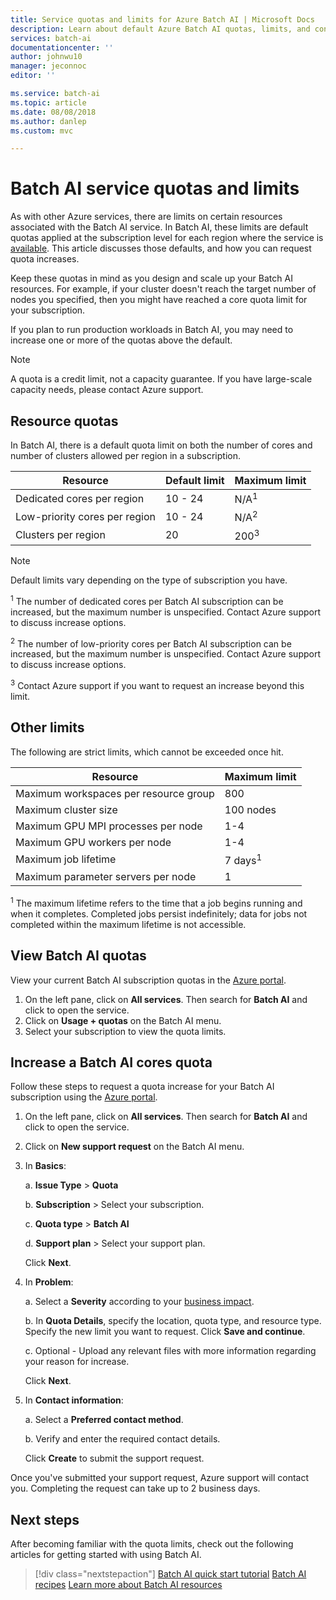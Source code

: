 ```yaml
---
title: Service quotas and limits for Azure Batch AI | Microsoft Docs
description: Learn about default Azure Batch AI quotas, limits, and constraints, and how to request quota increases
services: batch-ai
documentationcenter: ''
author: johnwu10
manager: jeconnoc
editor: ''

ms.service: batch-ai
ms.topic: article
ms.date: 08/08/2018
ms.author: danlep
ms.custom: mvc

---
```

# Batch AI service quotas and limits

As with other Azure services, there are limits on certain resources associated with the Batch AI service. In Batch AI, these limits are default quotas applied at the subscription level for each region where the service is [available](https://azure.microsoft.com/global-infrastructure/services/). This article discusses those defaults, and how you can request quota increases.

Keep these quotas in mind as you design and scale up your Batch AI resources. For example, if your cluster doesn't reach the target number of nodes you specified, then you might have reached a core quota limit for your subscription.

If you plan to run production workloads in Batch AI, you may need to increase one or more of the quotas above the default.

> [!NOTE]
> A quota is a credit limit, not a capacity guarantee. If you have large-scale capacity needs, please contact Azure support.
> 
> 

## Resource quotas

In Batch AI, there is a default quota limit on both the number of cores and number of clusters allowed per region in a subscription.

| **Resource** | **Default limit** | **Maximum limit** |
| --- | --- | --- |
| Dedicated cores per region | 10 - 24 | N/A<sup>1</sup> |
| Low-priority cores per region | 10 - 24 | N/A<sup>2</sup> |
| Clusters per region | 20 | 200<sup>3</sup> |

> [!NOTE]
> Default limits vary depending on the type of subscription you have.

<sup>1</sup> The number of dedicated cores per Batch AI subscription can be increased, but the maximum number is unspecified. Contact Azure support to discuss increase options.

<sup>2</sup> The number of low-priority cores per Batch AI subscription can be increased, but the maximum number is unspecified. Contact Azure support to discuss increase options.

<sup>3</sup> Contact Azure support if you want to request an increase beyond this limit.

## Other limits

The following are strict limits, which cannot be exceeded once hit.

| **Resource** | **Maximum limit** |
| --- | --- |
| Maximum workspaces per resource group | 800 |
| Maximum cluster size | 100 nodes |
| Maximum GPU MPI processes per node | 1-4 |
| Maximum GPU workers per node | 1-4 |
| Maximum job lifetime | 7 days<sup>1</sup> |
| Maximum parameter servers per node | 1 |

<sup>1</sup> The maximum lifetime refers to the time that a job begins running and when it completes. Completed jobs persist indefinitely; data for jobs not completed within the maximum lifetime is not accessible.

## View Batch AI quotas

View your current Batch AI subscription quotas in the [Azure portal][portal].

1. On the left pane, click on **All services**. Then search for **Batch AI** and click to open the service.
2. Click on **Usage + quotas** on the Batch AI menu.
3. Select your subscription to view the quota limits.

## Increase a Batch AI cores quota

Follow these steps to request a quota increase for your Batch AI subscription using the [Azure portal][portal]. 

1. On the left pane, click on **All services**. Then search for **Batch AI** and click to open the service.
2. Click on **New support request** on the Batch AI menu.
3. In **Basics**:
   
    a. **Issue Type** > **Quota**
   
    b. **Subscription** > Select your subscription.
   
    c. **Quota type** > **Batch AI**
   
    d. **Support plan** > Select your support plan.

    Click **Next**.
4. In **Problem**:
   
    a. Select a **Severity** according to your [business impact][support_sev].
   
    b. In **Quota Details**, specify the location, quota type, and resource type. Specify the new limit you want to request. Click **Save and continue**.

    c. Optional - Upload any relevant files with more information regarding your reason for increase.
   
    Click **Next**.
5. In **Contact information**:
   
    a. Select a **Preferred contact method**.
   
    b. Verify and enter the required contact details.
   
    Click **Create** to submit the support request.

Once you've submitted your support request, Azure support will contact you. Completing the request can take up to 2 business days.


## Next steps

After becoming familiar with the quota limits, check out the following articles for getting started with using Batch AI.

> [!div class="nextstepaction"]
> [Batch AI quick start tutorial](quickstart-tensorflow-training-cli.md)
> [Batch AI recipes](https://github.com/Azure/BatchAI/tree/master/recipes)
> [Learn more about Batch AI resources](resource-concepts.md)

[portal]: https://portal.azure.com
[support_sev]: http://aka.ms/supportseverity